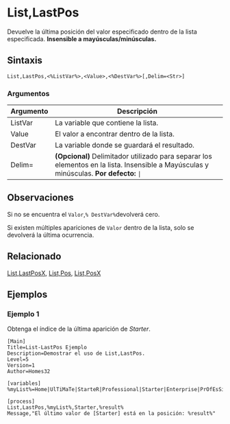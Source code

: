# List,LastPos

Devuelve la última posición del valor especificado dentro de la lista especificada. **Insensible a mayúsculas/minúsculas.**

## Sintaxis

```pebakery
List,LastPos,<%ListVar%>,<Value>,<%DestVar%>[,Delim=<Str>]
```

### Argumentos

| Argumento | Descripción |
| --- | --- |
| ListVar | La variable que contiene la lista. |
| Value | El valor a encontrar dentro de la lista. |
| DestVar | La variable donde se guardará el resultado. |
| Delim= | **(Opcional)** Delimitador utilizado para separar los elementos en la lista. Insensible a Mayúsculas y minúsculas. **Por defecto:** `\|` |

## Observaciones

Si no se encuentra el `Valor`,`% DestVar%`devolverá cero.

Si existen múltiples apariciones de `Valor` dentro de la lista, solo se devolverá la última ocurrencia.

## Relacionado

[List,LastPosX](./LastPosX.md), [List,Pos](./Pos.md), [List,PosX](./PosX.md)

## Ejemplos

### Ejemplo 1

Obtenga el índice de la última aparición de _Starter_.

```pebakery
[Main]
Title=List-LastPos Ejemplo
Description=Demostrar el uso de List,LastPos.
Level=5
Version=1
Author=Homes32

[variables]
%myList%=Home|UlTiMaTe|StarteR|Professional|Starter|Enterprise|PrOfEsSiOnAl|Starter|Ultimate

[process]
List,LastPos,%myList%,Starter,%result%
Message,"El último valor de [Starter] está en la posición: %result%"
```
